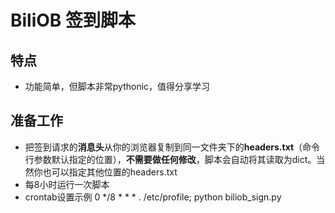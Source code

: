 # BiliOB 签到脚本
## 特点
+ 功能简单，但脚本非常pythonic，值得分享学习
## 准备工作
+ 把签到请求的**消息头**从你的浏览器复制到同一文件夹下的**headers.txt**（命令行参数默认指定的位置），**不需要做任何修改**，脚本会自动将其读取为dict。当然你也可以指定其他位置的headers.txt
+ 每8小时运行一次脚本
+ crontab设置示例 0 */8 * * * . /etc/profile; python biliob_sign.py
